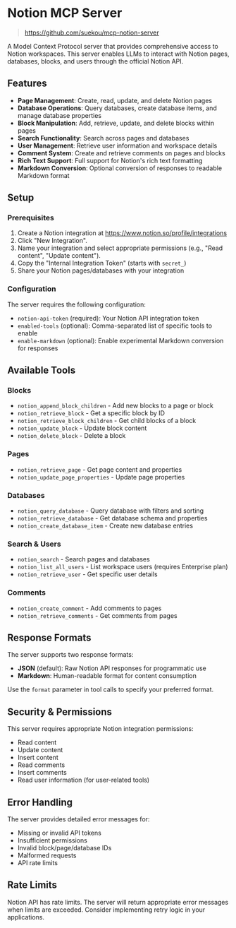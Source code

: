 # Notion MCP Server

> <https://github.com/suekou/mcp-notion-server>

A Model Context Protocol server that provides comprehensive access to Notion workspaces. This server enables LLMs to interact with Notion pages, databases, blocks, and users through the official Notion API.

## Features

- **Page Management**: Create, read, update, and delete Notion pages
- **Database Operations**: Query databases, create database items, and manage database properties
- **Block Manipulation**: Add, retrieve, update, and delete blocks within pages
- **Search Functionality**: Search across pages and databases
- **User Management**: Retrieve user information and workspace details
- **Comment System**: Create and retrieve comments on pages and blocks
- **Rich Text Support**: Full support for Notion's rich text formatting
- **Markdown Conversion**: Optional conversion of responses to readable Markdown format

## Setup

### Prerequisites

1. Create a Notion integration at <https://www.notion.so/profile/integrations>
2. Click "New Integration".
3. Name your integration and select appropriate permissions (e.g., "Read content", "Update content").
4. Copy the "Internal Integration Token" (starts with `secret_`)
5. Share your Notion pages/databases with your integration

### Configuration

The server requires the following configuration:

- `notion-api-token` (required): Your Notion API integration token
- `enabled-tools` (optional): Comma-separated list of specific tools to enable
- `enable-markdown` (optional): Enable experimental Markdown conversion for responses

## Available Tools

### Blocks

- `notion_append_block_children` - Add new blocks to a page or block
- `notion_retrieve_block` - Get a specific block by ID
- `notion_retrieve_block_children` - Get child blocks of a block
- `notion_update_block` - Update block content
- `notion_delete_block` - Delete a block

### Pages

- `notion_retrieve_page` - Get page content and properties
- `notion_update_page_properties` - Update page properties

### Databases

- `notion_query_database` - Query database with filters and sorting
- `notion_retrieve_database` - Get database schema and properties
- `notion_create_database_item` - Create new database entries

### Search & Users

- `notion_search` - Search pages and databases
- `notion_list_all_users` - List workspace users (requires Enterprise plan)
- `notion_retrieve_user` - Get specific user details

### Comments

- `notion_create_comment` - Add comments to pages
- `notion_retrieve_comments` - Get comments from pages

## Response Formats

The server supports two response formats:

- **JSON** (default): Raw Notion API responses for programmatic use
- **Markdown**: Human-readable format for content consumption

Use the `format` parameter in tool calls to specify your preferred format.

## Security & Permissions

This server requires appropriate Notion integration permissions:

- Read content
- Update content  
- Insert content
- Read comments
- Insert comments
- Read user information (for user-related tools)

## Error Handling

The server provides detailed error messages for:

- Missing or invalid API tokens
- Insufficient permissions
- Invalid block/page/database IDs
- Malformed requests
- API rate limits

## Rate Limits

Notion API has rate limits. The server will return appropriate error messages when limits are exceeded. Consider implementing retry logic in your applications.
